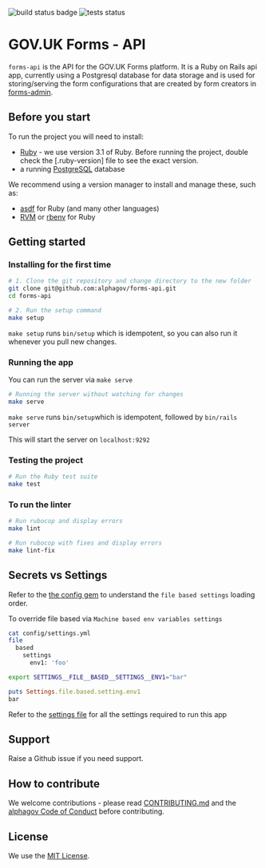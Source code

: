 ![build status badge](https://github.com/alphagov/forms-api/actions/workflows/deploy.yml/badge.svg)
![tests status](https://github.com/alphagov/forms-api/actions/workflows/ruby.yml/badge.svg)

# GOV.UK Forms - API

`forms-api` is the API for the GOV.UK Forms platform. It is a Ruby on Rails api app, currently using a Postgresql database for data storage and is used for storing/serving the form configurations that are created by form creators in [forms-admin](https://github.com/alphagov/forms-admin).

## Before you start

To run the project you will need to install:

- [Ruby](https://www.ruby-lang.org/en/) - we use version 3.1 of Ruby. Before running the project, double check the [.ruby-version] file to see the exact version.
- a running [PostgreSQL](https://www.postgresql.org/) database

We recommend using a version manager to install and manage these, such as:

- [asdf](https://github.com/asdf-vm/asdf) for Ruby (and many other languages)
- [RVM](https://rvm.io/) or [rbenv](https://github.com/rbenv/rbenv) for Ruby


## Getting started

### Installing for the first time

```bash
# 1. Clone the git repository and change directory to the new folder
git clone git@github.com:alphagov/forms-api.git
cd forms-api

# 2. Run the setup command
make setup
```

`make setup` runs `bin/setup` which is idempotent, so you can also run it whenever you pull new changes.

### Running the app

You can run the server via `make serve`

```bash
# Running the server without watching for changes
make serve
```

`make serve` runs `bin/setup`which is idempotent, followed by `bin/rails server`

This will start the server on `localhost:9292`


### Testing the project

```bash
# Run the Ruby test suite
make test
```

### To run the linter

```bash
# Run rubocop and display errors
make lint

# Run rubocop with fixes and display errors
make lint-fix
```

## Secrets vs Settings

Refer to the [the config gem](https://github.com/railsconfig/config#accessing-the-settings-object) to understand the `file based settings` loading order.

To override file based via `Machine based env variables settings`

```bash
cat config/settings.yml
file
  based
    settings
      env1: 'foo'
```

```bash
export SETTINGS__FILE__BASED__SETTINGS__ENV1="bar"
```

```ruby
puts Settings.file.based.setting.env1
bar
```

Refer to the [settings file](config/settings.yml) for all the settings required to run this app

## Support

Raise a Github issue if you need support.

## How to contribute

We welcome contributions - please read [CONTRIBUTING.md](CONTRIBUTING.md) and the [alphagov Code of Conduct](https://github.com/alphagov/.github/blob/main/CODE_OF_CONDUCT.md) before contributing.

## License

We use the [MIT License](https://opensource.org/licenses/MIT).
